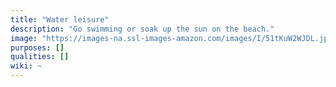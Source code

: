 ```yaml
---
title: "Water leisure"
description: "Go swimming or soak up the sun on the beach."
image: "https://images-na.ssl-images-amazon.com/images/I/51tKuW2WJDL.jpg"
purposes: []
qualities: []
wiki: ~
---
```

